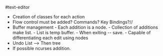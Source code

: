 #text-editor
- Creation of classes for each action
- Flow control must be added? Commands? Key Bindings?//
- Buffer management
		- Each addition is a node.
		- Collection of additions make list.
		- List is temp buffer.
		- When exiting -- save.
		- Capable of differentiating each edit using nodes
- Undo List --> Then tree		
- If possible ncurses addition.
